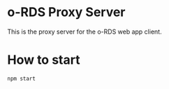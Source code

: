 # o-RDS Proxy Server

This is the proxy server for the o-RDS web app client. 


# How to start

    npm start

